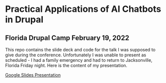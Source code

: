 # Practical Applications of AI Chatbots in Drupal
## Florida Drupal Camp February 19, 2022 

This repo contains the slide deck and code for the talk I was supposed to give 
during the conference.  Unfortunately I was unable to present as scheduled -
I had a family emergency and had to return to Jacksonville, Florida Friday
night.  Here is the content of my presentation.

[Google Slides Presentation](https://docs.google.com/presentation/d/e/2PACX-1vRh3xYGf_CplYUEm4cAVTLIPLrKNB1E8LZQJyIC9ysraOFx9fs98o35IuLADrwzQhHelrFA_B2qUbrB/pub?start=true&loop=false&delayms=3000)



